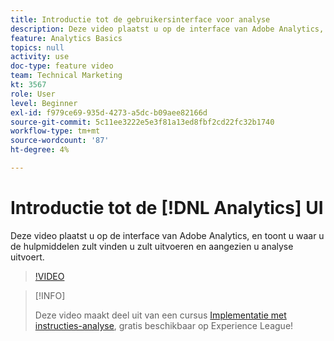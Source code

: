 ```yaml
---
title: Introductie tot de gebruikersinterface voor analyse
description: Deze video plaatst u op de interface van Adobe Analytics, en toont u waar u de hulpmiddelen zult vinden u zult uitvoeren en aangezien u analyse uitvoert.
feature: Analytics Basics
topics: null
activity: use
doc-type: feature video
team: Technical Marketing
kt: 3567
role: User
level: Beginner
exl-id: f979ce69-935d-4273-a5dc-b09aee82166d
source-git-commit: 5c11ee3222e5e3f81a13ed8fbf2cd22fc32b1740
workflow-type: tm+mt
source-wordcount: '87'
ht-degree: 4%

---
```


# Introductie tot de [!DNL Analytics] UI

Deze video plaatst u op de interface van Adobe Analytics, en toont u waar u de hulpmiddelen zult vinden u zult uitvoeren en aangezien u analyse uitvoert.

>[!VIDEO](https://video.tv.adobe.com/v/28748/?quality=12)

>[!INFO]
>
> Deze video maakt deel uit van een cursus [Implementatie met instructies-analyse](https://experienceleague.adobe.com/?recommended=Analytics-D-1-2019.1), gratis beschikbaar op Experience League!